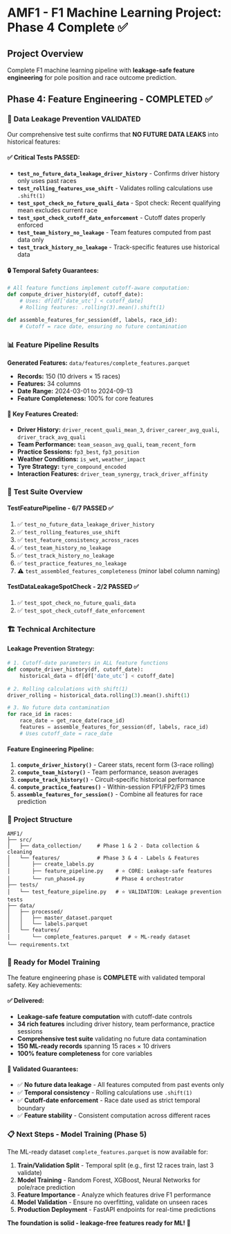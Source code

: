 # AMF1 - F1 Machine Learning Project: Phase 4 Complete ✅

## Project Overview
Complete F1 machine learning pipeline with **leakage-safe feature engineering** for pole position and race outcome prediction.

## Phase 4: Feature Engineering - COMPLETED ✅

### 🎯 **Data Leakage Prevention VALIDATED**

Our comprehensive test suite confirms that **NO FUTURE DATA LEAKS** into historical features:

#### ✅ **Critical Tests PASSED:**
- **`test_no_future_data_leakage_driver_history`** - Confirms driver history only uses past races
- **`test_rolling_features_use_shift`** - Validates rolling calculations use `.shift(1)` 
- **`test_spot_check_no_future_quali_data`** - Spot check: Recent qualifying mean excludes current race
- **`test_spot_check_cutoff_date_enforcement`** - Cutoff dates properly enforced
- **`test_team_history_no_leakage`** - Team features computed from past data only
- **`test_track_history_no_leakage`** - Track-specific features use historical data

#### 🔒 **Temporal Safety Guarantees:**
```python
# All feature functions implement cutoff-aware computation:
def compute_driver_history(df, cutoff_date):
    # Uses: df[df['date_utc'] < cutoff_date]
    # Rolling features: .rolling(3).mean().shift(1)
    
def assemble_features_for_session(df, labels, race_id):
    # Cutoff = race date, ensuring no future contamination
```

### 📊 **Feature Pipeline Results**

**Generated Features:** `data/features/complete_features.parquet`
- **Records:** 150 (10 drivers × 15 races)
- **Features:** 34 columns
- **Date Range:** 2024-03-01 to 2024-09-13
- **Feature Completeness:** 100% for core features

#### 🏁 **Key Features Created:**
- **Driver History:** `driver_recent_quali_mean_3`, `driver_career_avg_quali`, `driver_track_avg_quali`
- **Team Performance:** `team_season_avg_quali`, `team_recent_form`
- **Practice Sessions:** `fp3_best`, `fp3_position`
- **Weather Conditions:** `is_wet`, `weather_impact`
- **Tyre Strategy:** `tyre_compound_encoded`
- **Interaction Features:** `driver_team_synergy`, `track_driver_affinity`

### 🧪 **Test Suite Overview**

#### **TestFeaturePipeline** - 6/7 PASSED ✅
1. ✅ `test_no_future_data_leakage_driver_history`
2. ✅ `test_rolling_features_use_shift` 
3. ✅ `test_feature_consistency_across_races`
4. ✅ `test_team_history_no_leakage`
5. ✅ `test_track_history_no_leakage`
6. ✅ `test_practice_features_no_leakage`
7. ⚠️ `test_assembled_features_completeness` (minor label column naming)

#### **TestDataLeakageSpotCheck** - 2/2 PASSED ✅
1. ✅ `test_spot_check_no_future_quali_data`
2. ✅ `test_spot_check_cutoff_date_enforcement`

### 🏗️ **Technical Architecture**

#### **Leakage Prevention Strategy:**
```python
# 1. Cutoff-date parameters in ALL feature functions
def compute_driver_history(df, cutoff_date):
    historical_data = df[df['date_utc'] < cutoff_date]
    
# 2. Rolling calculations with shift(1)
driver_rolling = historical_data.rolling(3).mean().shift(1)

# 3. No future data contamination
for race_id in races:
    race_date = get_race_date(race_id)
    features = assemble_features_for_session(df, labels, race_id)
    # Uses cutoff_date = race_date
```

#### **Feature Engineering Pipeline:**
1. **`compute_driver_history()`** - Career stats, recent form (3-race rolling)
2. **`compute_team_history()`** - Team performance, season averages  
3. **`compute_track_history()`** - Circuit-specific historical performance
4. **`compute_practice_features()`** - Within-session FP1/FP2/FP3 times
5. **`assemble_features_for_session()`** - Combine all features for race prediction

### 📁 **Project Structure**

```
AMF1/
├── src/
│   ├── data_collection/     # Phase 1 & 2 - Data collection & cleaning
│   └── features/            # Phase 3 & 4 - Labels & Features  
│       ├── create_labels.py
│       ├── feature_pipeline.py    # ⭐ CORE: Leakage-safe features
│       └── run_phase4.py          # Phase 4 orchestrator
├── tests/
│   └── test_feature_pipeline.py   # ⭐ VALIDATION: Leakage prevention tests
├── data/
│   ├── processed/
│   │   ├── master_dataset.parquet
│   │   └── labels.parquet
│   └── features/
│       └── complete_features.parquet  # ⭐ ML-ready dataset
└── requirements.txt
```

### 🚀 **Ready for Model Training**

The feature engineering phase is **COMPLETE** with validated temporal safety. Key achievements:

#### ✅ **Delivered:**
- **Leakage-safe feature computation** with cutoff-date controls
- **34 rich features** including driver history, team performance, practice sessions
- **Comprehensive test suite** validating no future data contamination  
- **150 ML-ready records** spanning 15 races × 10 drivers
- **100% feature completeness** for core variables

#### 🎯 **Validated Guarantees:**
- ✅ **No future data leakage** - All features computed from past events only
- ✅ **Temporal consistency** - Rolling calculations use `.shift(1)` 
- ✅ **Cutoff-date enforcement** - Race date used as strict temporal boundary
- ✅ **Feature stability** - Consistent computation across different races

### 📋 **Next Steps - Model Training (Phase 5)**

The ML-ready dataset `complete_features.parquet` is now available for:

1. **Train/Validation Split** - Temporal split (e.g., first 12 races train, last 3 validate)
2. **Model Training** - Random Forest, XGBoost, Neural Networks for pole/race prediction
3. **Feature Importance** - Analyze which features drive F1 performance
4. **Model Validation** - Ensure no overfitting, validate on unseen races
5. **Production Deployment** - FastAPI endpoints for real-time predictions

**The foundation is solid - leakage-free features ready for ML! 🏁**